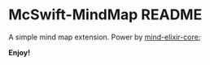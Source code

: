 # McSwift-MindMap README

A simple mind map extension. Power by [mind-elixir-core](https://github.com/ssshooter/mind-elixir-core);

**Enjoy!**
